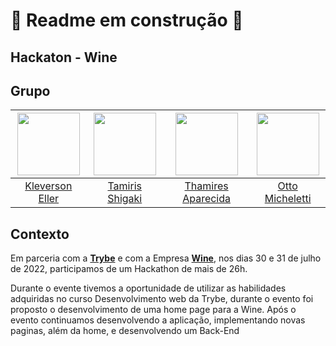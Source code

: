 # 🚧 Readme em construção 🚧

## Hackaton - Wine

## Grupo

<img src='https://avatars.githubusercontent.com/u/94177171?v=4' width='100' />|<img src='https://avatars.githubusercontent.com/u/94326866?s=400&u=2920f9c7952532d047b332ad692b26e7371b8a3a&v=4' width='100' />|<img src='https://avatars.githubusercontent.com/u/92175007?v=4' width='100' />|<img src='https://avatars.githubusercontent.com/u/83674797?v=4' width='100' />
:-:|:-:|:-:|:-:
[Kleverson Eller](https://github.com/KleversonEller)|[Tamiris Shigaki](https://github.com/TamirisShigaki)|[Thamires Aparecida](https://github.com/thamiresl)|[Otto Micheletti](https://github.com/ottomicheletti)

## Contexto

Em parceria com a <a href="https://www.linkedin.com/school/betrybe/" target="_blank" rel="external"><strong>Trybe</strong></a> e com a Empresa <a href="https://www.linkedin.com/company/wine.com.br/" target="_blank" rel="external"><strong>Wine</strong></a>, nos dias 30 e 31 de julho de 2022,  participamos de um Hackathon de mais de 26h.

Durante o evente tivemos a oportunidade de utilizar as habilidades adquiridas no curso Desenvolvimento web da Trybe, durante o evento foi proposto o desenvolvimento de uma home page para a Wine.
Após o evento continuamos desenvolvendo a aplicação, implementando novas paginas, além da home, e desenvolvendo um Back-End

